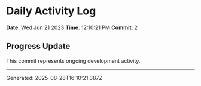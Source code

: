 # Daily Activity Log

**Date**: Wed Jun 21 2023
**Time**: 12:10:21 PM
**Commit**: 2

## Progress Update

This commit represents ongoing development activity.

---
Generated: 2025-08-28T16:10:21.387Z
